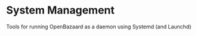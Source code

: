 System Management
=================

Tools for running OpenBazaard as a daemon using Systemd (and Launchd)
